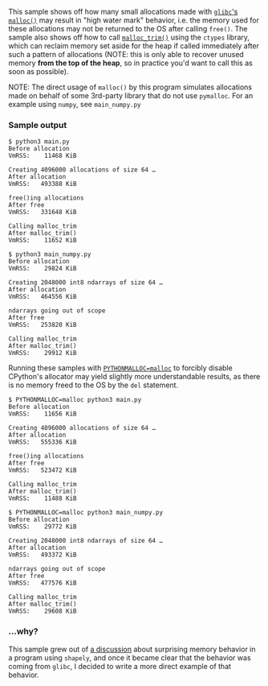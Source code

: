This sample shows off how many small allocations made with [`glibc`'s `malloc()`](https://sourceware.org/glibc/wiki/MallocInternals)
may result in "high water mark" behavior, i.e. the memory used for these allocations
may not be returned to the OS after calling `free()`. The sample also shows off
how to call [`malloc_trim()`](https://man7.org/linux/man-pages/man3/malloc_trim.3.html)
using the `ctypes` library, which can reclaim memory set aside for the heap if
called immediately after such a pattern of allocations (NOTE: this is only able
to recover unused memory **from the top of the heap**, so in practice you'd want
to call this as soon as possible).

NOTE: The direct usage of `malloc()` by this program simulates allocations made
on behalf of some 3rd-party library that do not use `pymalloc`. For an example
using `numpy`, see `main_numpy.py`

### Sample output

```
$ python3 main.py
Before allocation
VmRSS:    11468 KiB

Creating 4096000 allocations of size 64 …
After allocation
VmRSS:   493388 KiB

free()ing allocations
After free
VmRSS:   331648 KiB

Calling malloc_trim
After malloc_trim()
VmRSS:    11652 KiB

$ python3 main_numpy.py
Before allocation
VmRSS:    29824 KiB

Creating 2048000 int8 ndarrays of size 64 …
After allocation
VmRSS:   464556 KiB

ndarrays going out of scope
After free
VmRSS:   253820 KiB

Calling malloc_trim
After malloc_trim()
VmRSS:    29912 KiB

```

Running these samples with [`PYTHONMALLOC=malloc`](https://docs.python.org/3/using/cmdline.html#envvar-PYTHONMALLOC)
to forcibly disable CPython's allocator may yield slightly more understandable
results, as there is no memory freed to the OS by the `del` statement.

```
$ PYTHONMALLOC=malloc python3 main.py
Before allocation
VmRSS:    11656 KiB

Creating 4096000 allocations of size 64 …
After allocation
VmRSS:   555336 KiB

free()ing allocations
After free
VmRSS:   523472 KiB

Calling malloc_trim
After malloc_trim()
VmRSS:    11488 KiB

$ PYTHONMALLOC=malloc python3 main_numpy.py
Before allocation
VmRSS:    29772 KiB

Creating 2048000 int8 ndarrays of size 64 …
After allocation
VmRSS:   493372 KiB

ndarrays going out of scope
After free
VmRSS:   477576 KiB

Calling malloc_trim
After malloc_trim()
VmRSS:    29608 KiB

```

### …why?

This sample grew out of [a discussion](https://github.com/shapely/shapely/discussions/1828)
about surprising memory behavior in a program using `shapely`, and once it became
clear that the behavior was coming from `glibc`, I decided to write a more
direct example of that behavior.
